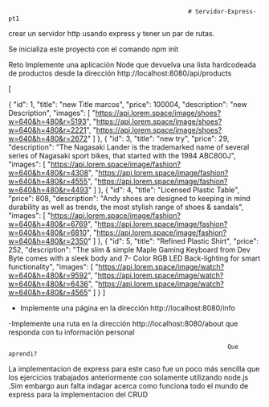                                                       # Servidor-Express-pt1

crear un servidor http usando express y tener un par de rutas.

 Se inicializa este proyecto con el comando npm init
 
 Reto
Implemente una aplicación Node que devuelva una lista hardcodeada de productos desde la dirección http://localhost:8080/api/products



[


  {
    "id": 1,
    "title": "new Title marcos",
    "price": 100004,
    "description": "new Description",
    "images": [
      "https://api.lorem.space/image/shoes?w=640&h=480&r=5193",
      "https://api.lorem.space/image/shoes?w=640&h=480&r=2221",
      "https://api.lorem.space/image/shoes?w=640&h=480&r=2672"
    ]
  },
  {
    "id": 3,
    "title": "new try",
    "price": 29,
    "description": "The Nagasaki Lander is the trademarked name of several series of Nagasaki sport bikes, that started with the 1984 ABC800J",
    "images": [
      "https://api.lorem.space/image/fashion?w=640&h=480&r=4308",
      "https://api.lorem.space/image/fashion?w=640&h=480&r=4555",
      "https://api.lorem.space/image/fashion?w=640&h=480&r=4493"
    ]
  },
  {
    "id": 4,
    "title": "Licensed Plastic Table",
    "price": 808,
    "description": "Andy shoes are designed to keeping in mind durability as well as trends, the most stylish range of shoes & sandals",
    "images": [
      "https://api.lorem.space/image/fashion?w=640&h=480&r=6769",
      "https://api.lorem.space/image/fashion?w=640&h=480&r=6810",
      "https://api.lorem.space/image/fashion?w=640&h=480&r=2350"
    ]
  },
  {
    "id": 5,
    "title": "Refined Plastic Shirt",
    "price": 252,
    "description": "The slim & simple Maple Gaming Keyboard from Dev Byte comes with a sleek body and 7- Color RGB LED Back-lighting for smart functionality",
    "images": [
      "https://api.lorem.space/image/watch?w=640&h=480&r=9592",
      "https://api.lorem.space/image/watch?w=640&h=480&r=6436",
      "https://api.lorem.space/image/watch?w=640&h=480&r=4565"
    ]
  }
]


- Implemente una página en la dirección http://localhost:8080/info 

-Implemente una ruta en la dirección http://localhost:8080/about que responda con tu información personal

                                                                 Que aprendi?


La implementacion de express para este caso fue un poco más sencilla que los ejercicios trabajados anteriormente con solamente utilizando node.js .Sim embargo aun falta indagar acerca como funciona todo el mundo de express para la implementacion del CRUD 
